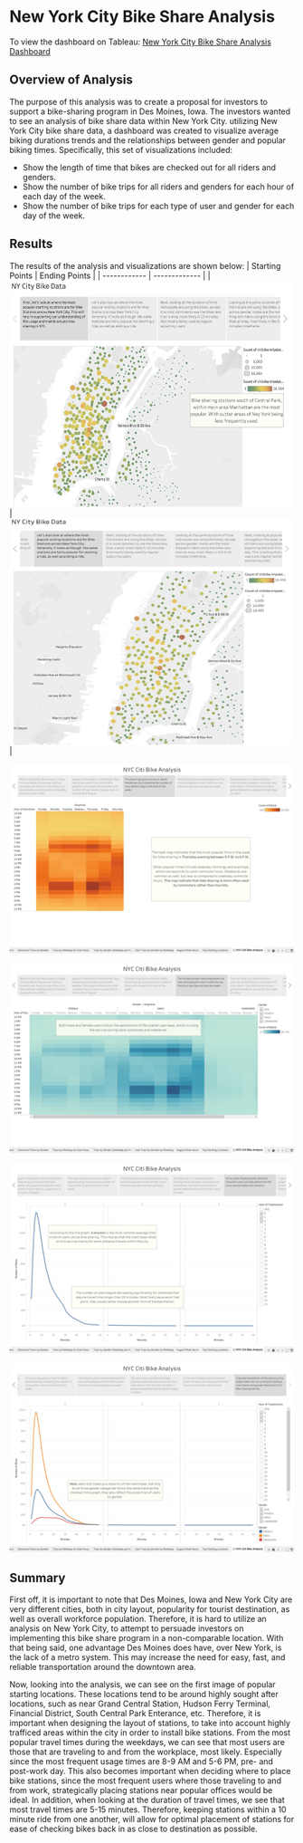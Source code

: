 # New York City Bike Share Analysis

To view the dashboard on Tableau: [New York City Bike Share Analysis Dashboard](https://public.tableau.com/views/NyCityBikeData/NYCityBikeData?:language=en-US&publish=yes&:display_count=n&:origin=viz_share_link)

## Overview of Analysis
The purpose of this analysis was to create a proposal for investors to support a bike-sharing program in Des Moines, Iowa. The investors wanted to see an analysis of bike share data within New York City. utilizing New York City bike share data, a dashboard was created to visualize average biking durations trends and the relationships between gender and popular biking times. Specifically, this set of visualizations included:

* Show the length of time that bikes are checked out for all riders and genders.
* Show the number of bike trips for all riders and genders for each hour of each day of the week.
* Show the number of bike trips for each type of user and gender for each day of the week.

## Results
The results of the analysis and visualizations are shown below:
| Starting Points | Ending Points |
| ------------ | ------------- |
| <img src="Resources/Popular Starting Locations.png" width="500" height="400"> | <img src="Resources/Popular Ending Locations.png" width="500" height="400">|

![Trips per Hour by Weekday](https://github.com/caseychen3605/bikesharing/blob/main/Resources/Trips%20per%20Hour%20by%20Weekday.png)

![Trips per Weekday by Gender](https://github.com/caseychen3605/bikesharing/blob/main/Resources/Trips%20per%20Weekday%20by%20Gender.png)

![Checkout Times by Users](https://github.com/caseychen3605/bikesharing/blob/main/Resources/Checkout%20Times%20by%20Users.png)

![Checkout Times by Gender](https://github.com/caseychen3605/bikesharing/blob/main/Resources/Checkout%20Times%20by%20Gender.png)

## Summary
First off, it is important to note that Des Moines, Iowa and New York City are very different cities, both in city layout, popularity for tourist destination, as well as overall workforce population. Therefore, it is hard to utilize an analysis on New York City, to attempt to persuade investors on implementing this bike share program in a non-comparable location. With that being said, one advantage Des Moines does have, over New York, is the lack of a metro system. This may increase the need for easy, fast, and reliable transportation around the downtown area. 

Now, looking into the analysis, we can see on the first image of popular starting locations. These locations tend to be around highly sought after locations, such as near Grand Central Station, Hudson Ferry Terminal, Financial District, South Central Park Enterance, etc. Therefore, it is important when designing the layout of stations, to take into account highly trafficed areas within the city in order to install bike stations. From the most popular travel times during the weekdays, we can see that most users are those that are traveling to and from the workplace, most likely. Especially since the most frequent usage times are 8-9 AM and 5-6 PM, pre- and post-work day. This also becomes important when deciding where to place bike stations, since the most frequent users where those traveling to and from work, strategically placing stations near popular offices would be ideal. In addition, when looking at the duration of travel times, we see that most travel times are 5-15 minutes. Therefore, keeping stations within a 10 minute ride from one another, will allow for optimal placement of stations for ease of checking bikes back in as close to destination as possible.
